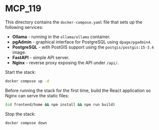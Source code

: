 # MCP_119

This directory contains the `docker-compose.yaml` file that sets up the following services:

- **Ollama** - running in the `ollama/ollama` container.
- **pgAdmin** - graphical interface for PostgreSQL using `dpage/pgadmin4`.
- **PostgreSQL** - with PostGIS support using the `postgis/postgis:15-3.4` image.
- **FastAPI** - simple API server.
- **Nginx** - reverse proxy exposing the API under `/api/`.

Start the stack:

```bash
docker compose up -d
```

Before running the stack for the first time, build the React application so Nginx can serve the static files:

```bash
(cd frontend/home && npm install && npm run build)
```

Stop the stack:

```bash
docker compose down
```
